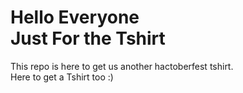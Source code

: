 # Hello Everyone <br> Just For the Tshirt <br>
This repo is here to get us another hactoberfest tshirt.<br>
Here to get a Tshirt too :)
